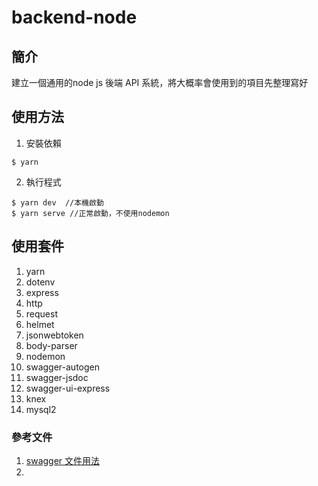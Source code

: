 # backend-node

## 簡介

建立一個通用的node js 後端 API 系統，將大概率會使用到的項目先整理寫好

## 使用方法 

1. 安裝依賴

```
$ yarn 
```

2. 執行程式
```
$ yarn dev  //本機啟動
$ yarn serve //正常啟動，不使用nodemon
```

## 使用套件

1. yarn 
2. dotenv
3. express
4. http
5. request
6. helmet
7. jsonwebtoken
8. body-parser
9. nodemon
10. swagger-autogen
11. swagger-jsdoc
12. swagger-ui-express
13. knex
14. mysql2



### 參考文件

1. [swagger 文件用法](https://github.com/davibaltar/swagger-autogen#readme)
2. 

